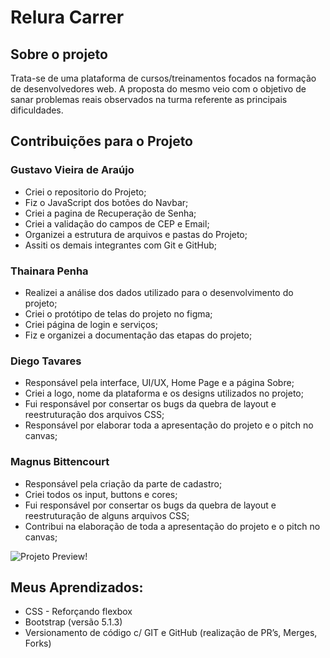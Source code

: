<h1>Relura Carrer</h1>

<h2>Sobre o projeto</h1>
Trata-se de uma plataforma de cursos/treinamentos focados na formação de desenvolvedores web. A proposta do mesmo veio com o objetivo de sanar problemas reais observados 
na turma referente as principais dificuldades.

<h2>Contribuições para o Projeto</h2>

<h3>Gustavo Vieira de Araújo</h3>
<ul>
  <li>Criei o repositorio do Projeto;</li>
  <li>Fiz o JavaScript dos botões do Navbar;</li>
  <li>Criei a pagina de Recuperação de Senha;</li>
  <li>Criei a validação do campos de CEP e Email;</li>
  <li>Organizei a estrutura de arquivos e pastas do Projeto;</li>
  <li>Assiti os demais integrantes com Git e GitHub;</li>
</ul>

<h3>Thainara Penha</h3>
<ul>
  <li>Realizei a análise dos dados utilizado para o desenvolvimento do projeto;</li>
  <li>Criei o protótipo de telas do projeto no figma;</li>
  <li>Criei página de login e serviços;</li>
  <li>Fiz e organizei a documentação das etapas do projeto;</li>
</ul>

<h3>Diego Tavares</h3>
<ul>
  <li>Responsável pela interface, UI/UX, Home Page e a página Sobre;</li>
  <li>Criei a logo, nome da plataforma e os designs utilizados no projeto;</li>
  <li>Fui responsável por consertar os bugs da quebra de layout e reestruturação dos arquivos CSS;</li>
  <li>Responsável por elaborar toda a apresentação do projeto e o pitch no canvas;</li>
</ul>


<h3>Magnus Bittencourt</h3>
<ul>
  <li>Responsável pela criação da parte de cadastro;</li>
  <li>Criei todos os input, buttons e cores;</li>
  <li>Fui responsável por consertar os bugs da quebra de layout e reestruturação de alguns arquivos CSS;</li>
  <li>Contribui na elaboração de toda a apresentação do projeto e o pitch no canvas;</li>
</ul>

![Projeto Preview!](https://cdn.discordapp.com/attachments/831650454832152607/1028832884464828426/unknown.png)

## Meus Aprendizados:

- CSS - Reforçando flexbox
- Bootstrap (versão 5.1.3)
- Versionamento de código c/ GIT e GitHub (realização de PR’s, Merges, Forks)
